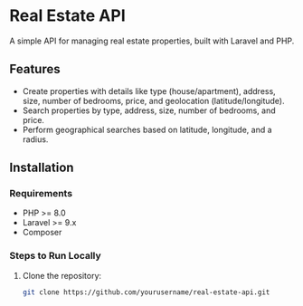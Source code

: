 # Real Estate API

A simple API for managing real estate properties, built with Laravel and PHP.

## Features
- Create properties with details like type (house/apartment), address, size, number of bedrooms, price, and geolocation (latitude/longitude).
- Search properties by type, address, size, number of bedrooms, and price.
- Perform geographical searches based on latitude, longitude, and a radius.

## Installation

### Requirements
- PHP >= 8.0
- Laravel >= 9.x
- Composer

### Steps to Run Locally

1. Clone the repository:
   ```bash
   git clone https://github.com/yourusername/real-estate-api.git
